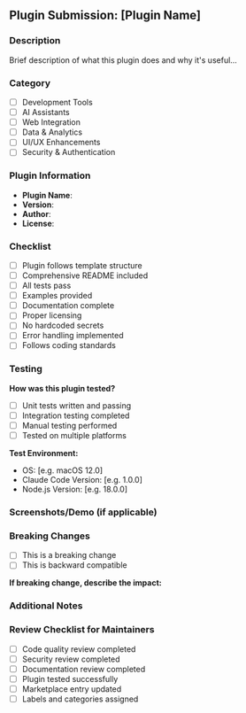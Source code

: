 ## Plugin Submission: [Plugin Name]

### Description
Brief description of what this plugin does and why it's useful...

### Category
- [ ] Development Tools
- [ ] AI Assistants
- [ ] Web Integration
- [ ] Data & Analytics
- [ ] UI/UX Enhancements
- [ ] Security & Authentication

### Plugin Information
- **Plugin Name**: 
- **Version**: 
- **Author**: 
- **License**: 

### Checklist
- [ ] Plugin follows template structure
- [ ] Comprehensive README included
- [ ] All tests pass
- [ ] Examples provided
- [ ] Documentation complete
- [ ] Proper licensing
- [ ] No hardcoded secrets
- [ ] Error handling implemented
- [ ] Follows coding standards

### Testing
**How was this plugin tested?**
- [ ] Unit tests written and passing
- [ ] Integration testing completed
- [ ] Manual testing performed
- [ ] Tested on multiple platforms

**Test Environment:**
- OS: [e.g. macOS 12.0]
- Claude Code Version: [e.g. 1.0.0]
- Node.js Version: [e.g. 18.0.0]

### Screenshots/Demo (if applicable)
<!-- Add screenshots, GIFs, or links to demos showing your plugin in action -->

### Breaking Changes
- [ ] This is a breaking change
- [ ] This is backward compatible

**If breaking change, describe the impact:**

### Additional Notes
<!-- Any additional information about the plugin, special considerations, or notes for reviewers -->

### Review Checklist for Maintainers
- [ ] Code quality review completed
- [ ] Security review completed
- [ ] Documentation review completed
- [ ] Plugin tested successfully
- [ ] Marketplace entry updated
- [ ] Labels and categories assigned